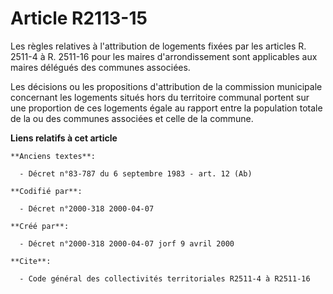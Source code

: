 # Article R2113-15

Les règles relatives à l'attribution de logements fixées par les articles R. 2511-4 à R. 2511-16 pour les maires
d'arrondissement sont applicables aux maires délégués des communes associées.

Les décisions ou les propositions d'attribution de la commission municipale concernant les logements situés hors du
territoire communal portent sur une proportion de ces logements égale au rapport entre la population totale de la ou des
communes associées et celle de la commune.

**Liens relatifs à cet article**

	**Anciens textes**:

	  - Décret n°83-787 du 6 septembre 1983 - art. 12 (Ab)

	**Codifié par**:

	  - Décret n°2000-318 2000-04-07

	**Créé par**:

	  - Décret n°2000-318 2000-04-07 jorf 9 avril 2000

	**Cite**:

	  - Code général des collectivités territoriales R2511-4 à R2511-16
